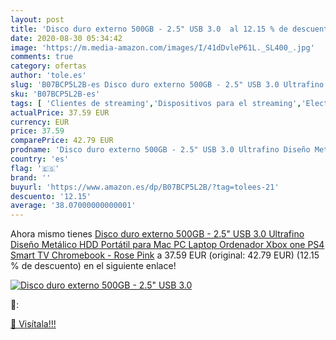 ```yaml
---
layout: post
title: 'Disco duro externo 500GB - 2.5" USB 3.0  al 12.15 % de descuento'
date: 2020-08-30 05:34:42
image: 'https://m.media-amazon.com/images/I/41dDvleP61L._SL400_.jpg'
comments: true
category: ofertas
author: 'tole.es'
slug: 'B07BCP5L2B-es Disco duro externo 500GB - 2.5" USB 3.0 Ultrafino Diseño...'
sku: 'B07BCP5L2B-es'
tags: [ 'Clientes de streaming','Dispositivos para el streaming','Electrónica','Equipos de audio y Hi-Fi','TV, vídeo y home cinema','Televisores','smart','tv', ]
actualPrice: 37.59 EUR
currency: EUR
price: 37.59
comparePrice: 42.79 EUR
prodname: 'Disco duro externo 500GB - 2.5" USB 3.0 Ultrafino Diseño Metálico HDD Portátil para Mac  PC  Laptop  Ordenador  Xbox one  PS4  Smart TV  Chromebook - Rose Pink'
country: 'es'
flag: '🇪🇸'
brand: ''
buyurl: 'https://www.amazon.es/dp/B07BCP5L2B/?tag=tolees-21'
descuento: '12.15'
average: '38.07000000000001'
---
```


Ahora mismo tienes [Disco duro externo 500GB - 2.5" USB 3.0 Ultrafino Diseño Metálico HDD Portátil para Mac  PC  Laptop  Ordenador  Xbox one  PS4  Smart TV  Chromebook - Rose Pink](https://www.amazon.es/dp/B07BCP5L2B/?tag=tolees-21) a 37.59 EUR (original: 42.79 EUR) (12.15 %  de descuento) en el siguiente enlace!

[![Disco duro externo 500GB - 2.5" USB 3.0 ](https://m.media-amazon.com/images/I/41dDvleP61L._SL400_.jpg)](https://www.amazon.es/dp/B07BCP5L2B/?tag=tolees-21)

🔎:


[🛒 Visítala!!!](https://www.amazon.es/dp/B07BCP5L2B/?tag=tolees-21)
